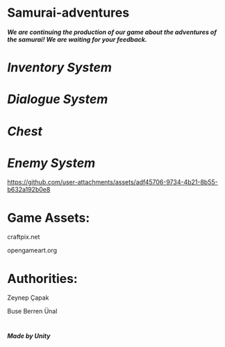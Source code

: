 # Samurai-adventures
<b><i> We are continuing the production of our game about the adventures of the samurai! We are waiting for your feedback. </i></b>
# <i> Inventory System </i>


# <i> Dialogue System </i>

# <i> Chest </i>


# <i> Enemy System </i>
https://github.com/user-attachments/assets/adf45706-9734-4b21-8b55-b632a192b0e8

# Game Assets: 

craftpix.net

opengameart.org

# Authorities:

Zeynep Çapak

Buse Berren Ünal

# 
<b><i> Made by Unity </i></b>






